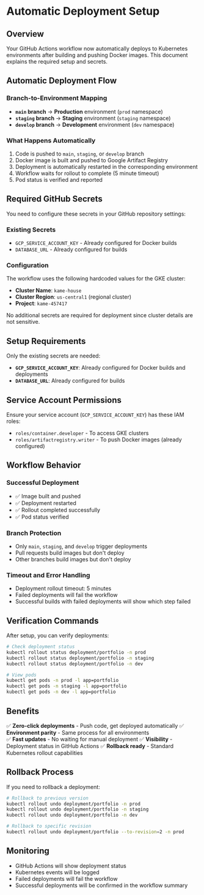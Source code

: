 # Automatic Deployment Setup

## Overview

Your GitHub Actions workflow now automatically deploys to Kubernetes environments after building and pushing Docker images. This document explains the required setup and secrets.

## Automatic Deployment Flow

### Branch-to-Environment Mapping

- **`main` branch** → **Production** environment (`prod` namespace)
- **`staging` branch** → **Staging** environment (`staging` namespace)
- **`develop` branch** → **Development** environment (`dev` namespace)

### What Happens Automatically

1. Code is pushed to `main`, `staging`, or `develop` branch
2. Docker image is built and pushed to Google Artifact Registry
3. Deployment is automatically restarted in the corresponding environment
4. Workflow waits for rollout to complete (5 minute timeout)
5. Pod status is verified and reported

## Required GitHub Secrets

You need to configure these secrets in your GitHub repository settings:

### Existing Secrets

- `GCP_SERVICE_ACCOUNT_KEY` - Already configured for Docker builds
- `DATABASE_URL` - Already configured for builds

### Configuration

The workflow uses the following hardcoded values for the GKE cluster:

- **Cluster Name**: `kame-house`
- **Cluster Region**: `us-central1` (regional cluster)
- **Project**: `kame-457417`

No additional secrets are required for deployment since cluster details are not sensitive.

## Setup Requirements

Only the existing secrets are needed:

- **`GCP_SERVICE_ACCOUNT_KEY`**: Already configured for Docker builds and deployments
- **`DATABASE_URL`**: Already configured for builds

## Service Account Permissions

Ensure your service account (`GCP_SERVICE_ACCOUNT_KEY`) has these IAM roles:

- `roles/container.developer` - To access GKE clusters
- `roles/artifactregistry.writer` - To push Docker images (already configured)

## Workflow Behavior

### Successful Deployment

- ✅ Image built and pushed
- ✅ Deployment restarted
- ✅ Rollout completed successfully
- ✅ Pod status verified

### Branch Protection

- Only `main`, `staging`, and `develop` trigger deployments
- Pull requests build images but don't deploy
- Other branches build images but don't deploy

### Timeout and Error Handling

- Deployment rollout timeout: 5 minutes
- Failed deployments will fail the workflow
- Successful builds with failed deployments will show which step failed

## Verification Commands

After setup, you can verify deployments:

```bash
# Check deployment status
kubectl rollout status deployment/portfolio -n prod
kubectl rollout status deployment/portfolio -n staging
kubectl rollout status deployment/portfolio -n dev

# View pods
kubectl get pods -n prod -l app=portfolio
kubectl get pods -n staging -l app=portfolio
kubectl get pods -n dev -l app=portfolio
```

## Benefits

✅ **Zero-click deployments** - Push code, get deployed automatically
✅ **Environment parity** - Same process for all environments  
✅ **Fast updates** - No waiting for manual deployment
✅ **Visibility** - Deployment status in GitHub Actions
✅ **Rollback ready** - Standard Kubernetes rollout capabilities

## Rollback Process

If you need to rollback a deployment:

```bash
# Rollback to previous version
kubectl rollout undo deployment/portfolio -n prod
kubectl rollout undo deployment/portfolio -n staging
kubectl rollout undo deployment/portfolio -n dev

# Rollback to specific revision
kubectl rollout undo deployment/portfolio --to-revision=2 -n prod
```

## Monitoring

- GitHub Actions will show deployment status
- Kubernetes events will be logged
- Failed deployments will fail the workflow
- Successful deployments will be confirmed in the workflow summary
